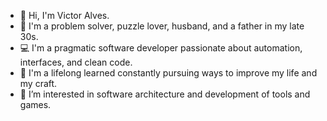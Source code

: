 - 👋 Hi, I'm Victor Alves. 
- 🧩 I'm a problem solver, puzzle lover, husband, and a father in my late 30s. 
- 💻 I'm a pragmatic software developer passionate about automation, interfaces, and clean code. 
- 🌱 I'm a lifelong learned constantly pursuing ways to improve my life and my craft. 
- 👀 I’m interested in software architecture and development of tools and games.

<!---
imvictoralves/imvictoralves is a ✨ special ✨ repository because its `README.md` (this file) appears on your GitHub profile.
You can click the Preview link to take a look at your changes.
--->
